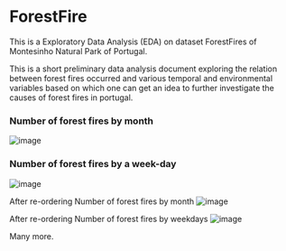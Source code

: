 # ForestFire
This is a Exploratory Data Analysis (EDA) on dataset ForestFires of Montesinho Natural Park of Portugal.

This is a short preliminary data analysis document exploring the relation between forest fires occurred and various temporal and environmental 
variables based on which one can get an idea to further investigate the causes of forest fires in portugal.

### Number of forest fires by month
![image](https://user-images.githubusercontent.com/93579606/178116674-4a503d7e-e34c-4905-a371-342978e73b7b.png)

### Number of forest fires by a week-day
![image](https://user-images.githubusercontent.com/93579606/178116712-d9d497a2-a2ae-4ecd-9dca-6e2270b2d558.png)

After re-ordering Number of forest fires by month
![image](https://user-images.githubusercontent.com/93579606/178116859-ac9325c8-0cb1-4131-a235-f6c59419d9b9.png)

After re-ordering Number of forest fires by weekdays
![image](https://user-images.githubusercontent.com/93579606/178116882-f6e5be89-a73e-4228-a842-b626d9fe49d2.png)

Many more.
